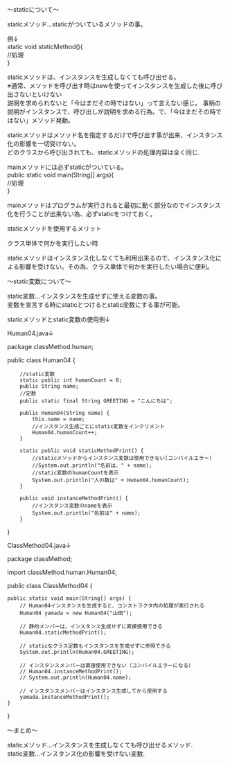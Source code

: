 〜staticについて〜

staticメソッド…staticがついているメソッドの事。<br>

例↓<br>
static void staticMethod(){<br>
  //処理<br>
}<br>

staticメソッドは、インスタンスを生成しなくても呼び出せる。<br>
※通常、メソッドを呼び出す時はnewを使ってインスタンスを生成した後に呼び出さないといけない<br>
説明を求められないと「今はまだその時ではない」って言えない感じ。
事柄の説明がインスタンスで、呼び出しが説明を求める行為。で、「今はまだその時ではない」メソッド発動。<br>

staticメソッドはメソッド名を指定するだけで呼び出す事が出来、インスタンス化の影響を一切受けない。<br>
どのクラスから呼び出されても、staticメソッドの処理内容は全く同じ.
<br>

mainメソッドには必ずstaticがついている。<br>
public static void main(String[] args){<br>
  //処理<br>
}<br>

mainメソッドはプログラムが実行されると最初に動く部分なのでインスタンス化を行うことが出来ない為、必ずstaticをつけておく。<br>

staticメソッドを使用するメリット<br>

クラス単体で何かを実行したい時<br>

staticメソッドはインスタンス化しなくても利用出来るので、インスタンス化による影響を受けない。その為、クラス単体で何かを実行したい場合に便利。<br>

〜static変数について〜<br>

static変数…インスタンスを生成せずに使える変数の事。<br>
変数を宣言する時にstaticとつけるとstatic変数にする事が可能。<br>

staticメソッドとstatic変数の使用例↓<br>

Human04.java↓<br>

package classMethod.human;<br>

public class Human04 {<br>
		
		//static変数
		static public int humanCount = 0;
		public String name;
		//定数
		public static final String GREETING = "こんにちは";
		
		public Human04(String name) {
			this.name = name;
			//インスタンス生成ごとにstatic変数をインクリメント
			Human04.humanCount++;
		}
		
		static public void staticMethodPrint() {
			//staticメソッドからインスタンス変数は使用できない(コンパイルエラー)
			//System.out.println("名前は、" + name);
			//static変数のhumanCountを表示
			System.out.println("人の数は" + Human04.humanCount);
		}
		
		public void instanceMethodPrint() {
			//インスタンス変数のnameを表示
			System.out.println("名前は" + name);
		}

}<br>

ClassMethod04.java↓<br>

package classMethod;<br>

import classMethod.human.Human04;<br>

public class ClassMethod04 {<br>

	public static void main(String[] args) {
        // Human04インスタンスを生成すると、コンストラクタ内の処理が実行される
        Human04 yamada = new Human04("山田");

        // 静的メンバーは、インスタンス生成せずに直接使用できる
        Human04.staticMethodPrint();

        // staticなクラス定数もインスタンスを生成せずに参照できる
        System.out.println(Human04.GREETING);

        // インスタンスメンバーは直接使用できない（コンパイルエラーになる）
        // Human04.instanceMethodPrint();
        // System.out.println(Human04.name);

        // インスタンスメンバーはインスタンス生成してから使用する
        yamada.instanceMethodPrint();
    }
}<br>

〜まとめ〜

staticメソッド…インスタンスを生成しなくても呼び出せるメソッド.<br>
static変数…インスタンス化の影響を受けない変数.





